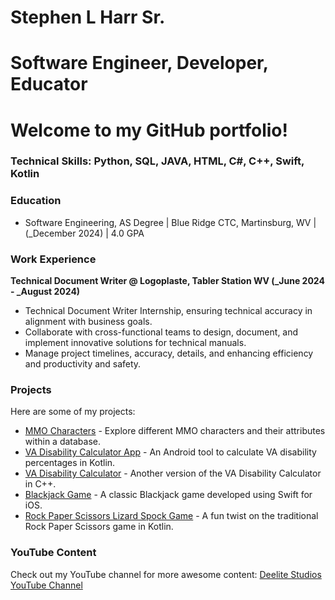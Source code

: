 # Stephen L Harr Sr.
# Software Engineer, Developer, Educator
# Welcome to my GitHub portfolio!

### Technical Skills: Python, SQL, JAVA, HTML, C#, C++, Swift, Kotlin

### Education
- Software Engineering, AS Degree | Blue Ridge CTC, Martinsburg, WV | (_December 2024) | 4.0 GPA

### Work Experience
**Technical Document Writer @ Logoplaste, Tabler Station WV (_June 2024 - _August 2024)**
-	Technical Document Writer Internship, ensuring technical accuracy in alignment with business goals.
-	Collaborate with cross-functional teams to design, document, and implement innovative solutions for technical manuals.
-	Manage project timelines, accuracy, details, and enhancing efficiency and productivity and safety.


### Projects
Here are some of my projects:

- [MMO Characters](https://github.com/slharr/mmo_characters) - Explore different MMO characters and their attributes within a database.
- [VA Disability Calculator App](https://github.com/slharr/VA-Disability-Calculator-App) - An Android tool to calculate VA disability percentages in Kotlin.
- [VA Disability Calculator](https://github.com/slharr/VA_Disability_Calculator) - Another version of the VA Disability Calculator in C++.
- [Blackjack Game](https://github.com/slharr/Blackjack-Game) - A classic Blackjack game developed using Swift for iOS.
- [Rock Paper Scissors Lizard Spock Game](https://github.com/slharr/Rock-Paper-Scissors-Lizard-Spock-Game) - A fun twist on the traditional Rock Paper Scissors game in Kotlin.

### YouTube Content
Check out my YouTube channel for more awesome content: [Deelite Studios YouTube Channel](https://www.youtube.com/@deelitestudios)

